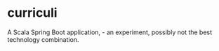 # curriculi

A Scala Spring Boot application, - an experiment, possibly not the best technology combination.
